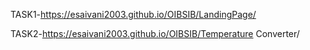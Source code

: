 TASK1-https://esaivani2003.github.io/OIBSIB/LandingPage/


TASK2-https://esaivani2003.github.io/OIBSIB/Temperature Converter/
